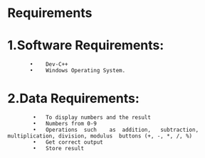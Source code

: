 # Requirements 

# 1.Software Requirements:
           •	Dev-C++
           •	Windows Operating System.

# 2.Data Requirements:
            •	To display numbers and the result
            •	Numbers from 0-9
            •	Operations	such	as	addition,	subtraction,	multiplication,	division, modulus  buttons (+, -, *, /, %)
            •	Get correct output
            •	Store result
